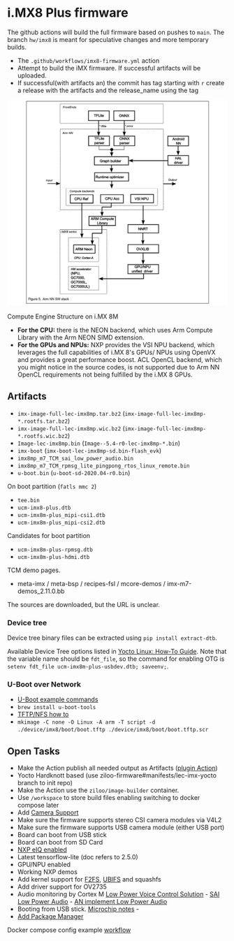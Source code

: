# i.MX8 Plus firmware

The github actions will build the full firmware based on pushes to `main`.
The branch `hw/imx8` is meant for speculative changes and more temporary builds.

* The `.github/workflows/imx8-firmware.yml` action
* Attempt to build the iMX firmware. If successful artifacts will be uploaded.
* If successful(with artifacts an) the commit has tag starting with `r` create a release with the artifacts and the release_name using the tag

![Compute Engine Structure](../../docs/imx8/arm-nn-sw-stack.png)

Compute Engine Structure on i.MX 8M

- **For the CPU:** there is the NEON backend, which uses Arm Compute Library with the Arm NEON SIMD extension. 
- **For the GPUs and NPUs:** NXP provides the VSI NPU backend, which leverages the full capabilities of i.MX 8's GPUs/ NPUs using OpenVX and provides a great performance boost. ACL OpenCL backend, which you might notice in the source codes, is not supported due to Arm NN OpenCL requirements not being fulfilled by the i.MX 8 GPUs.

 
## Artifacts

* `imx-image-full-lec-imx8mp.tar.bz2` (`imx-image-full-lec-imx8mp-*.rootfs.tar.bz2`)
* `imx-image-full-lec-imx8mp.wic.bz2` (`imx-image-full-lec-imx8mp-*.rootfs.wic.bz2`)
* `Image-lec-imx8mp.bin` (`Image--5.4-r0-lec-imx8mp-*.bin`)
* `imx-boot` (`imx-boot-lec-imx8mp-sd.bin-flash_evk`)
* `imx8mp_m7_TCM_sai_low_power_audio.bin`
* `imx8mp_m7_TCM_rpmsg_lite_pingpong_rtos_linux_remote.bin`
* `u-boot.bin` (`u-boot-sd-2020.04-r0.bin`)

On boot partition (`fatls mmc 2`)

* `tee.bin`
* `ucm-imx8-plus.dtb`
* `ucm-imx8m-plus_mipi-csi1.dtb`
* `ucm-imx8m-plus_mipi-csi2.dtb`

Candidates for boot partition

* `ucm-imx8m-plus-rpmsg.dtb`
* `ucm-imx8m-plus-hdmi.dtb`

TCM demo pages.

* meta-imx /  meta-bsp / recipes-fsl / mcore-demos / imx-m7-demos_2.11.0.bb

The sources are downloaded, but the URL is unclear.


### Device tree

Device tree binary files can be extracted using `pip install extract-dtb`.

Available Device Tree options listed in [Yocto Linux: How-To Guide](https://mediawiki.compulab.com/w/index.php?title=UCM-iMX8M-Plus:_Yocto_Linux:_How-To_Guide).
Note that the variable name should be `fdt_file`, so the command for enabling OTG is `setenv fdt_file ucm-imx8m-plus-usbdev.dtb; saveenv;`.


### U-Boot over Network

- [U-Boot example commands](https://docs.embeddedts.com/U-boot_commands)
- `brew install u-boot-tools`
- [TFTP/NFS how to](https://github.com/compulab-yokneam/Documentation/blob/master/etc/internal/netboot.md)
- `mkimage -C none -O Linux -A arm -T script -d ./device/imx8/boot/boot.tftp ./device/imx8/boot/boot.tftp.scr`


## Open Tasks

* Make the Action publish all needed output as Artifacts ([plugin Action](https://trstringer.com/github-actions-create-release-upload-artifacts/))
* Yocto Hardknott based (use ziloo-firmware#manifests/lec-imx-yocto branch to init repo)
* Make the Action use the `ziloo/image-builder` container.
* Use `/workspace` to store build files enabling switching to docker compose later
* Add [Camera Support](./camera/README.md)
* Make sure the firmware supports stereo CSI camera modules via V4L2
* Make sure the firmware supports USB camera module (either USB port)
* Board can boot from USB stick
* Board can boot from SD Card
* [NXP eIQ enabled](https://www.ipi.wiki/pages/imx8mp-docs?page=HowToEnableeIQ.html)
* Latest tensorflow-lite (doc refers to 2.5.0)
* GPU/NPU enabled
* Working NXP demos
* Add kernel support for [F2FS](https://en.wikipedia.org/wiki/F2FS), [UBIFS](https://en.wikipedia.org/wiki/UBIFS) and squashfs
* Add driver support for OV2735
* Audio monitoring by Cortex M [Low Power Voice Control Solution](../m7/Audio-AN13201.pdf) - [SAI Low Power Audio](https://community.nxp.com/t5/i-MX-Processors-Knowledge-Base/Running-the-SAI-Low-Power-Audio-Example-using-GStreamer-Using/ta-p/1486458) - [AN implement Low Power Audio](https://www.nxp.com/docs/en/application-note/AN12195.pdf)
* Booting from USB stick. [Microchip notes](https://microchipsupport.force.com/s/article/How-to-use-USB-stick-to-update-kernel-and-rootfs-based-on-u-boot) - 
* [Add Package Manager](https://community.nxp.com/t5/i-MX-Processors-Knowledge-Base/Yocto-Project-Package-Management-smart/ta-p/1106337)


Docker compose config example [workflow](https://github.com/peter-evans/docker-compose-actions-workflow)

